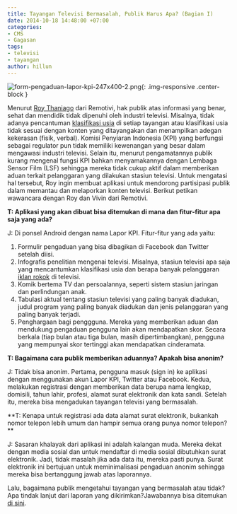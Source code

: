 ```yaml
---
title: Tayangan Televisi Bermasalah, Publik Harus Apa? (Bagian I)
date: 2014-10-18 14:48:00 +07:00
categories:
- CMS
- Gagasan
tags:
- televisi
- tayangan
author: hillun
---
```


![form-pengaduan-lapor-kpi-247x400-2.png](/uploads/form-pengaduan-lapor-kpi-247x400-2.png){: .img-responsive .center-block }

Menurut [Roy Thaniago](http://ciptamedia.org/roy-thaniago/) dari Remotivi, hak publik atas informasi yang benar, sehat dan mendidik tidak dipenuhi oleh industri televisi. Misalnya, tidak adanya pencantuman [klasifikasi usia](http://remotivi.or.id/senggang/periksa-klasifikasi-sebelum-menonton-televisi) di setiap tayangan atau klasifikasi usia tidak sesuai dengan konten yang ditayangakan dan menampilkan adegan kekerasan (fisik, verbal). Komisi Penyiaran Indonesia (KPI) yang berfungsi sebagai regulator pun tidak memiliki kewenangan yang besar dalam mengawasi industri televisi. Selain itu, menurut pengamatannya publik kurang mengenal fungsi KPI bahkan menyamakannya dengan Lembaga Sensor Film (LSF) sehingga mereka tidak cukup aktif dalam memberikan aduan terkait pelanggaran yang dilakukan stasiun televisi. Untuk mengatasi hal tersebut, Roy ingin membuat aplikasi untuk mendorong partisipasi publik dalam memantau dan melaporkan konten televisi. Berikut petikan wawancara dengan Roy dan Vivin dari Remotivi.

**T: Aplikasi yang akan dibuat bisa ditemukan di mana dan fitur-fitur apa saja yang ada?**

J: Di ponsel Android dengan nama Lapor KPI. Fitur-fitur yang ada yaitu:

1. Formulir pengaduan yang bisa dibagikan di Facebook dan Twitter setelah diisi.
3. Infografis penelitian mengenai televisi. Misalnya, stasiun televisi apa saja yang mencantumkan klasifikasi usia dan berapa banyak pelanggaran [iklan rokok](http://remotivi.or.id/senggang/iklan-rokok-di-10-televisi-swasta) di televisi.
3. Komik bertema TV dan persoalannya, seperti sistem stasiun jaringan dan perlindungan anak.
4. Tabulasi aktual tentang stasiun televisi yang paling banyak diadukan, judul program yang paling banyak diadukan dan jenis pelanggaran yang paling banyak terjadi.
5. Penghargaan bagi penggguna. Mereka yang memberikan aduan dan mendukung pengaduan pengguna lain akan mendapatkan skor. Secara berkala (tiap bulan atau tiga bulan, masih dipertimbangkan), pengguna yang mempunyai skor tertinggi akan mendapatkan cinderamata.

**T: Bagaimana cara publik memberikan aduannya? Apakah bisa anonim?**

J: Tidak bisa anonim. Pertama, pengguna masuk (sign in) ke aplikasi dengan menggunakan akun Lapor KPI, Twitter atau Facebook. Kedua, melakukan registrasi dengan memberikan data berupa nama lengkap, domisili, tahun lahir, profesi, alamat surat elektronik dan kata sandi. Setelah itu, mereka bisa mengadukan tayangan televisi yang bermasalah.

**T: Kenapa untuk registrasi ada data alamat surat elektronik, bukankah nomor telepon lebih umum dan hampir semua orang punya nomor telepon?
**

J: Sasaran khalayak dari aplikasi ini adalah kalangan muda. Mereka dekat dengan media sosial dan untuk mendaftar di media sosial dibutuhkan surat elektronik. Jadi, tidak masalah jika ada data itu, mereka pasti punya. Surat elektronik ini bertujuan untuk meminimalisasi pengaduan anonim sehingga mereka bisa bertanggung jawab atas laporannya.

Lalu, bagaimana publik mengetahui tayangan yang bermasalah atau tidak? Apa tindak lanjut dari laporan yang dikirimkan?Jawabannya bisa ditemukan [di sini](http://ciptamedia.org/tayangan-televisi-bermasalah-publik-harus-apa-bagian-ii/).